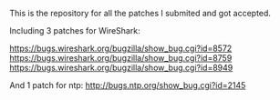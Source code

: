 This is the repository for all the patches I submited and got accepted.

Including 3 patches for WireShark:

https://bugs.wireshark.org/bugzilla/show_bug.cgi?id=8572
https://bugs.wireshark.org/bugzilla/show_bug.cgi?id=8759
https://bugs.wireshark.org/bugzilla/show_bug.cgi?id=8949

And 1 patch for ntp:
http://bugs.ntp.org/show_bug.cgi?id=2145
